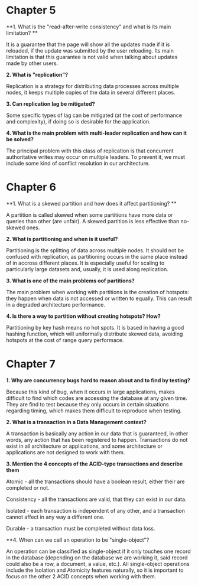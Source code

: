# Chapter 5

**1. What is the "read-after-write consistency" and what is its main limitation? **

It is a guarantee that the page will show all the updates made if it is reloaded, if the update was submitted by the user reloading. Its main limitation is that this guarantee is not valid when talking about updates made by other users.

**2. What is "replication"?**

Replication is a strategy for distributing data processes across multiple nodes, it keeps multiple copies of the data in several different places.

**3. Can replication lag be mitigated?**

Some specific types of lag can be mitigated (at the cost of performance and complexity), if doing so is desirable for the application.

**4. What is the main problem with multi-leader replication and how can it be solved?**

The principal problem with this class of replication is that concurrent authoritative writes may occur on multiple leaders.
To prevent it, we must include some kind of conflict resolution in our architecture.


# Chapter 6

**1. What is a skewed partition and how does it affect partitioning? **

A partition is called skewed when some partitions have more data or queries than other (are unfair).
A skewed partition is less effective than no-skewed ones. 

**2. What is partitioning and when is it useful?**

Partitioning is the splitting of data across multiple nodes. It should not be confused with replication, as partitioning occurs in the same place instead of in accross different places. It is especially useful for scaling to particularly large datasets and, usually, it is used along replication.

**3. What is one of the main problems oof partitions?**

The main problem when working with partitions is the creation of hotspots: they happen when data is not accessed or written to equally. This can result in a degraded architecture performance.

**4. Is there a way to partition without creating hotspots? How?**

Partitioning by key hash means no hot spots. It is based in having a good hashing function, which will uniformally distribute skewed data, avoiding hotspots at the cost of range query performace.


# Chapter 7

**1. Why are concurrency bugs hard to reason about and to find by testing?**

Because this kind of bug, when it occurs in large applications, makes difficult to find  which codes are accessing the database at any given time. 
They are find to test because they only occurs in certain situations regarding timing,  which makes them difficult to reproduce when testing.

**2. What is a transaction in a Data Management context?**

A transaction is basically any action in our data that is guaranteed, in other words, any action that has been registered to happen.
Transactions do not exist in all architecture or applications, and some architecture or applications are not designed to work with them.

**3. Mention the 4 concepts of the ACID-type transactions and describe them**

Atomic - all the transactions should have a boolean result, either their are completed or not.

Consistency - all the transactions are valid, that they can exist in our data.

Isolated - each transaction is independent of any other, and a transaction cannot affect in any way a different one.

Durable - a transaction must be completed without data loss.

**4. When can we call an operation to be "single-object"?

An operation can be classified as single-object if it only touches one record in the database (depending on the database we are working it, said record could also be a row, a document, a value, etc.). All single-object operations include the Isolation and Atomicity features naturally, so it is important to focus on the other 2 ACID concepts when working with them.
